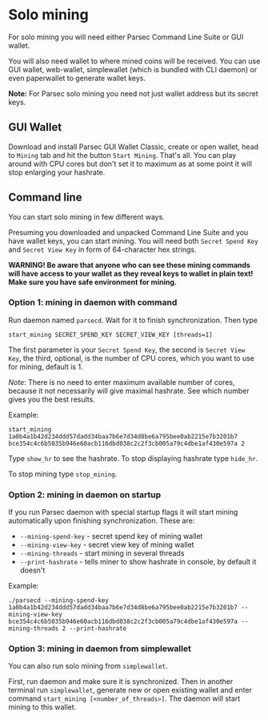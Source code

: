 # Solo mining

For solo mining you will need either Parsec Command Line Suite or GUI wallet.

You will also need wallet to where mined coins will be received. You can use GUI wallet, web-wallet, simplewallet (which is bundled with CLI daemon) or even paperwallet to generate wallet keys.

**Note:** For Parsec solo mining you need not just wallet address but its secret keys.


## GUI Wallet

Download and install Parsec GUI Wallet Classic, create or open wallet, head to `Mining` tab and hit the button `Start Mining`. That's all. You can play around with CPU cores but don't set it to maximum as at some point it will stop enlarging your hashrate.


## Command line

You can start solo mining in few different ways.

Presuming you downloaded and unpacked Command Line Suite and you have wallet keys, you can start mining. You will need both `Secret Spend Key` and `Secret View Key` in form of 64-character hex strings.

**WARNING! Be aware that anyone who can see these mining commands will have access to your wallet as they reveal keys to wallet in plain text! Make sure you have safe environment for mining.**

### Option 1: mining in daemon with command

Run daemon named `parsecd`. Wait for it to finish synchronization. Then type 
```
start_mining SECRET_SPEND_KEY SECRET_VIEW_KEY [threads=1]
```

The first parameter is your `Secret Spend Key`, the second is `Secret View Key`, the third, optional, is the number of CPU cores, which you want to use for mining, default is 1. 

*Note*: There is no need to enter maximum available number of cores, because it not necessarily will give maximal hashrate. See which number gives you the best results.

Example: 
```
start_mining 1a0b4a1b42d234ddd57dadd34baa7b6e7d34d8be6a795bee0ab2215e7b3201b7 bce354c4c6b5035b946e60acb116dbd038c2c2f3cb005a79c4dbe1af430e597a 2
```

Type `show_hr` to see the hashrate. To stop displaying hashrate type `hide_hr`.

To stop mining type `stop_mining`.

### Option 2: mining in daemon on startup

If you run Parsec daemon with special startup flags it will start mining automatically upon finishing synchronization. These are: 

* `--mining-spend-key` - secret spend key of mining wallet
* `--mining-view-key` - secret view key  of mining wallet
* `--mining-threads` - start mining in several threads
* `--print-hashrate` - tells miner to show hashrate in console, by default it doesn't

Example:
```
./parsecd --mining-spend-key 1a0b4a1b42d234ddd57dadd34baa7b6e7d34d8be6a795bee0ab2215e7b3201b7 --mining-view-key bce354c4c6b5035b946e60acb116dbd038c2c2f3cb005a79c4dbe1af430e597a --mining-threads 2 --print-hashrate
```

### Option 3: mining in daemon from simplewallet

You can also run solo mining from `simplewallet`.

First, run daemon and make sure it is synchronized. Then in another terminal run `simplewallet`, generate new or open existing wallet and enter command `start_mining [<number_of_threads>]`. The daemon will start mining to this wallet.
